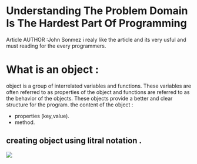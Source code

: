 # Understanding The Problem Domain Is The Hardest Part Of Programming
Article AUTHOR :John Sonmez
i realy like the article and its very usful and must reading for the every programmers.
# What is an object :
object is a group of interrelated variables and functions. These variables are often referred to as properties of the object and functions are referred to as the behavior of the objects. These objects provide a better and clear structure for the program.
the content of the object :
- properties (key,value).
- method. 
## creating object using litral notation .
![](https://www.bookofnetwork.com/images/javascript-images/JS_Object-literal---syntax_04Oct16_1420.png)